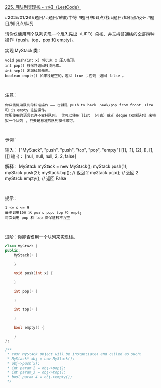 [225. 用队列实现栈 - 力扣（LeetCode）](https://leetcode.cn/problems/implement-stack-using-queues/description/)

#2025/01/26 #题目/ #题目/难度/中等 #题目/知识点/栈 #题目/知识点/设计 #题目/知识点/队列 


请你仅使用两个队列实现一个后入先出（LIFO）的栈，并支持普通栈的全部四种操作（push、top、pop 和 empty）。

实现 MyStack 类：


	void push(int x) 将元素 x 压入栈顶。
	int pop() 移除并返回栈顶元素。
	int top() 返回栈顶元素。
	boolean empty() 如果栈是空的，返回 true ；否则，返回 false 。


 

注意：


	你只能使用队列的标准操作 —— 也就是 push to back、peek/pop from front、size 和 is empty 这些操作。
	你所使用的语言也许不支持队列。 你可以使用 list （列表）或者 deque（双端队列）来模拟一个队列 , 只要是标准的队列操作即可。


 

示例：

输入：
["MyStack", "push", "push", "top", "pop", "empty"]
[[], [1], [2], [], [], []]
输出：
[null, null, null, 2, 2, false]

解释：
MyStack myStack = new MyStack();
myStack.push(1);
myStack.push(2);
myStack.top(); // 返回 2
myStack.pop(); // 返回 2
myStack.empty(); // 返回 False


 

提示：


	1 <= x <= 9
	最多调用100 次 push、pop、top 和 empty
	每次调用 pop 和 top 都保证栈不为空


 

进阶：你能否仅用一个队列来实现栈。

```cpp
class MyStack {
public:
    MyStack() {
        
    }
    
    void push(int x) {
        
    }
    
    int pop() {
        
    }
    
    int top() {
        
    }
    
    bool empty() {
        
    }
};

/**
 * Your MyStack object will be instantiated and called as such:
 * MyStack* obj = new MyStack();
 * obj->push(x);
 * int param_2 = obj->pop();
 * int param_3 = obj->top();
 * bool param_4 = obj->empty();
 */
```